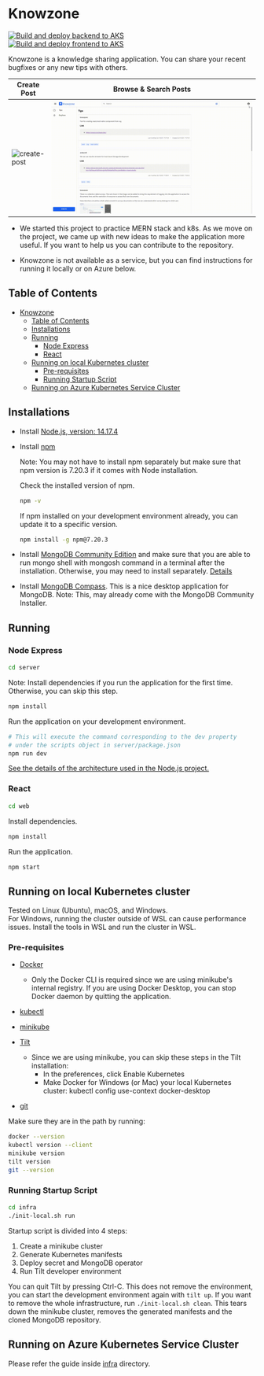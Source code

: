 # Knowzone

[![Build and deploy backend to AKS](https://github.com/osmannkartall/knowzone/actions/workflows/aks-deploy-backend.yml/badge.svg?branch=master)](https://github.com/osmannkartall/knowzone/actions/workflows/aks-deploy-backend.yml)  
[![Build and deploy frontend to AKS](https://github.com/osmannkartall/knowzone/actions/workflows/aks-deploy-frontend.yml/badge.svg?branch=master)](https://github.com/osmannkartall/knowzone/actions/workflows/aks-deploy-frontend.yml)  

Knowzone is a knowledge sharing application. You can share your recent bugfixes or any new tips with others.

| Create Post                            | Browse & Search Posts                          |
| -------------------------------------- | ------------------------------------------------ |
| ![create-post](assets/create-post.gif) | ![posts-and-search](assets/posts-and-search.gif) |

- We started this project to practice MERN stack and k8s. As we move on the project, we came up with new ideas to make the application more useful. If you want to help us you can contribute to the repository.

- Knowzone is not available as a service, but you can find instructions for running it locally or on Azure below.

## Table of Contents

- [Knowzone](#knowzone)
  - [Table of Contents](#table-of-contents)
  - [Installations](#installations)
  - [Running](#running)
    - [Node Express](#node-express)
    - [React](#react)
  - [Running on local Kubernetes cluster](#running-on-local-kubernetes-cluster)
    - [Pre-requisites](#pre-requisites)
    - [Running Startup Script](#running-startup-script)
  - [Running on Azure Kubernetes Service Cluster](#running-on-azure-kubernetes-service-cluster)

## Installations

- Install [Node.js, version: 14.17.4](https://nodejs.org/en/download/)
- Install [npm](https://www.npmjs.com/package/npm)

  Note: You may not have to install npm separately but make sure that npm version is 7.20.3 if it comes with Node installation.

  Check the installed version of npm.

  ```bash
  npm -v
  ```

  If npm installed on your development environment already, you can update it to a specific version.
  
  ```bash
  npm install -g npm@7.20.3
  ```

- Install [MongoDB Community Edition](https://docs.mongodb.com/manual/administration/install-community/) and make sure that you are able to run mongo shell with mongosh command in a terminal after the installation. Otherwise, you may need to install separately. [Details](https://www.mongodb.com/try/download/shell)
- Install [MongoDB Compass](https://docs.mongodb.com/compass/current/install/). This is a nice desktop application for MongoDB. Note: This, may already come with the MongoDB Community Installer.

## Running

### Node Express

```bash
cd server
```

Note: Install dependencies if you run the application for the first time. Otherwise, you can skip this step.

```bash
npm install
```

Run the application on your development environment.

```bash
# This will execute the command corresponding to the dev property
# under the scripts object in server/package.json
npm run dev
```

[See the details of the architecture used in the Node.js project.](https://github.com/osmannkartall/knowzone/blob/master/server/ARCHITECTURE.MD)

### React

```bash
cd web
```

Install dependencies.

```bash
npm install
```

Run the application.

```bash
npm start
```

## Running on local Kubernetes cluster  

Tested on Linux (Ubuntu), macOS, and Windows.  
For Windows, running the cluster outside of WSL can cause performance issues. Install the tools in WSL and run the cluster in WSL.  

### Pre-requisites  

- [Docker](https://docs.docker.com/engine/install)  
  - Only the Docker CLI is required since we are using minikube's internal registry. If you are using Docker Desktop, you can stop Docker daemon by quitting the application.
- [kubectl](https://kubernetes.io/docs/tasks/tools/#kubectl)  
- [minikube](https://minikube.sigs.k8s.io/docs/start)  
- [Tilt](https://docs.tilt.dev/install.html)  
  - Since we are using minikube, you can skip these steps in the Tilt installation:  
    - In the preferences, click Enable Kubernetes  
    - Make Docker for Windows (or Mac) your local Kubernetes cluster: kubectl config use-context docker-desktop  

- [git](https://git-scm.com/downloads)  

Make sure they are in the path by running:  

```bash
docker --version
kubectl version --client
minikube version
tilt version
git --version
```

### Running Startup Script  

```bash
cd infra
./init-local.sh run
```

Startup script is divided into 4 steps:  

1. Create a minikube cluster  
2. Generate Kubernetes manifests  
3. Deploy secret and MongoDB operator  
4. Run Tilt developer environment  

You can quit Tilt by pressing Ctrl-C. This does not remove the environment, you can start the development environment again with `tilt up`. If you want to remove the whole infrastructure, run `./init-local.sh clean`. This tears down the minikube cluster, removes the generated manifests and the cloned MongoDB repository.  

## Running on Azure Kubernetes Service Cluster  

Please refer the guide inside [infra](https://github.com/osmannkartall/knowzone/tree/master/infra) directory.
